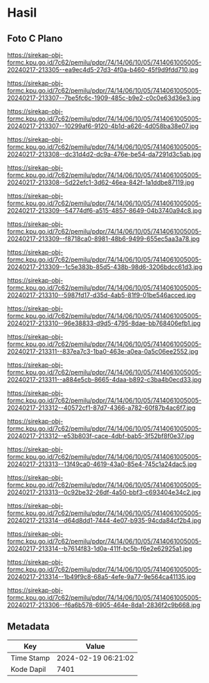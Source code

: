 # Hasil

## Foto C Plano

https://sirekap-obj-formc.kpu.go.id/7c62/pemilu/pdpr/74/14/06/10/05/7414061005005-20240217-213305--ea9ec4d5-27d3-4f0a-b460-45f9d9fdd710.jpg

https://sirekap-obj-formc.kpu.go.id/7c62/pemilu/pdpr/74/14/06/10/05/7414061005005-20240217-213307--7be5fc6c-1909-485c-b9e2-c0c0e63d36e3.jpg

https://sirekap-obj-formc.kpu.go.id/7c62/pemilu/pdpr/74/14/06/10/05/7414061005005-20240217-213307--10299af6-9120-4b1d-a626-4d058ba38e07.jpg

https://sirekap-obj-formc.kpu.go.id/7c62/pemilu/pdpr/74/14/06/10/05/7414061005005-20240217-213308--dc31d4d2-dc9a-476e-be54-da7291d3c5ab.jpg

https://sirekap-obj-formc.kpu.go.id/7c62/pemilu/pdpr/74/14/06/10/05/7414061005005-20240217-213308--5d22efc1-3d62-46ea-842f-1a1ddbe87119.jpg

https://sirekap-obj-formc.kpu.go.id/7c62/pemilu/pdpr/74/14/06/10/05/7414061005005-20240217-213309--54774df6-a515-4857-8649-04b3740a94c8.jpg

https://sirekap-obj-formc.kpu.go.id/7c62/pemilu/pdpr/74/14/06/10/05/7414061005005-20240217-213309--f8718ca0-8981-48b6-9499-655ec5aa3a78.jpg

https://sirekap-obj-formc.kpu.go.id/7c62/pemilu/pdpr/74/14/06/10/05/7414061005005-20240217-213309--1c5e383b-85d5-438b-98d6-3206bdcc61d3.jpg

https://sirekap-obj-formc.kpu.go.id/7c62/pemilu/pdpr/74/14/06/10/05/7414061005005-20240217-213310--5987fd17-d35d-4ab5-81f9-01be546acced.jpg

https://sirekap-obj-formc.kpu.go.id/7c62/pemilu/pdpr/74/14/06/10/05/7414061005005-20240217-213310--96e38833-d9d5-4795-8dae-bb768406efb1.jpg

https://sirekap-obj-formc.kpu.go.id/7c62/pemilu/pdpr/74/14/06/10/05/7414061005005-20240217-213311--837ea7c3-1ba0-463e-a0ea-0a5c06ee2552.jpg

https://sirekap-obj-formc.kpu.go.id/7c62/pemilu/pdpr/74/14/06/10/05/7414061005005-20240217-213311--a884e5cb-8665-4daa-b892-c3ba4b0ecd33.jpg

https://sirekap-obj-formc.kpu.go.id/7c62/pemilu/pdpr/74/14/06/10/05/7414061005005-20240217-213312--40572cf1-87d7-4366-a782-60f87b4ac6f7.jpg

https://sirekap-obj-formc.kpu.go.id/7c62/pemilu/pdpr/74/14/06/10/05/7414061005005-20240217-213312--e53b803f-cace-4dbf-bab5-3f52bf8f0e37.jpg

https://sirekap-obj-formc.kpu.go.id/7c62/pemilu/pdpr/74/14/06/10/05/7414061005005-20240217-213313--13f49ca0-4619-43a0-85e4-745c1a24dac5.jpg

https://sirekap-obj-formc.kpu.go.id/7c62/pemilu/pdpr/74/14/06/10/05/7414061005005-20240217-213313--0c92be32-26df-4a50-bbf3-c693404e34c2.jpg

https://sirekap-obj-formc.kpu.go.id/7c62/pemilu/pdpr/74/14/06/10/05/7414061005005-20240217-213314--d64d8dd1-7444-4e07-b935-94cda84cf2b4.jpg

https://sirekap-obj-formc.kpu.go.id/7c62/pemilu/pdpr/74/14/06/10/05/7414061005005-20240217-213314--b7614f83-1d0a-411f-bc5b-f6e2e62925a1.jpg

https://sirekap-obj-formc.kpu.go.id/7c62/pemilu/pdpr/74/14/06/10/05/7414061005005-20240217-213314--1b49f9c8-68a5-4efe-9a77-9e564ca41135.jpg

https://sirekap-obj-formc.kpu.go.id/7c62/pemilu/pdpr/74/14/06/10/05/7414061005005-20240217-213306--f6a6b578-6905-464e-8da1-2836f2c9b668.jpg


## Metadata

| Key        | Value               |
| ---------- | ------------------- |
| Time Stamp | 2024-02-19 06:21:02 |
| Kode Dapil | 7401                |



